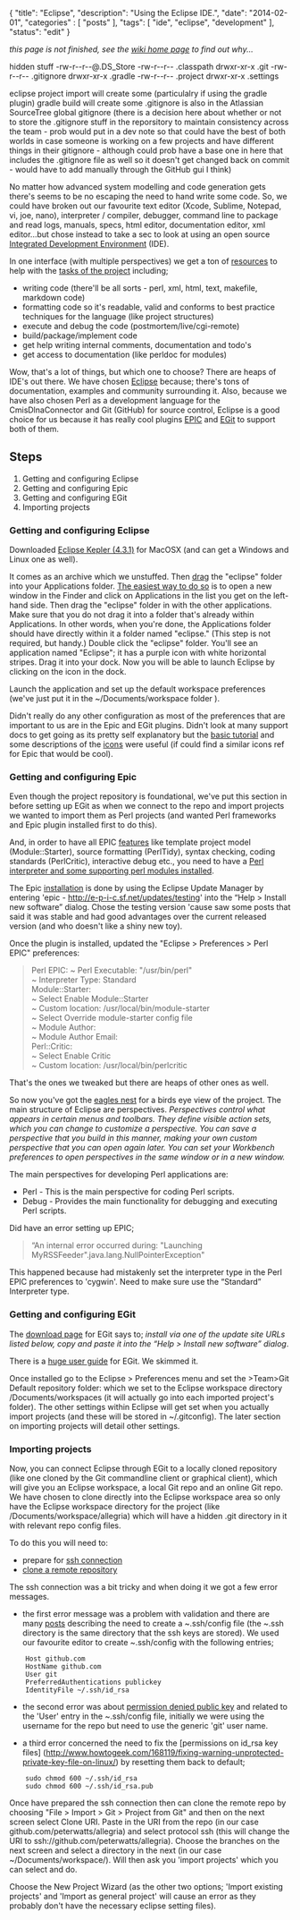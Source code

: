 {
    "title": "Eclipse",
    "description": "Using the Eclipse IDE.",
    "date": "2014-02-01",
    "categories" : [
    	 "posts"
    ],
    "tags": [ "ide", "eclipse", "development" ],
    "status": "edit"
}

_this page is not finished, see the [wiki home page](../wiki) to find out why..._ 


hidden stuff
-rw-r--r--@.DS_Store
-rw-r--r-- .classpath
drwxr-xr-x .git
-rw-r--r-- .gitignore
drwxr-xr-x .gradle
-rw-r--r-- .project
drwxr-xr-x	 .settings

eclipse project import will create some (particulalry if using the gradle plugin)
gradle build will create some
.gitignore is also in the Atlassian SourceTree global gitignore (there is a decision here about whether or not to store the .gitignore stuff in the reporsitory to maintain consistency across the team - prob would put in a dev note so that could have the best of both worlds in case someone is working on a few projects and have different things in their gitignore - although could prob have a base one in here that includes the .gitignore file as well so it doesn't get changed back on commit - would have to add manually through the GitHub gui I think)


No matter how advanced system modelling and code generation gets there's seems to be no escaping the need to hand write some code.  So, we could have broken out our favourite text editor (Xcode, Sublime, Notepad, vi, joe, nano), interpreter / compiler, debugger, command line to package and read logs, manuals, specs, html editor, documentation editor, xml editor...but chose instead to take a sec to look at using an open source [Integrated Development Environment](http://en.wikipedia.org/wiki/Integrated_development_environment) (IDE).  

In one interface (with multiple perspectives) we get a ton of [resources](./HowTo:-setting-up-project-resources) to help with the [tasks of the project](http://www.ibm.com/developerworks/opensource/tutorials/os-perlecl/section2.html) including; 

* writing code (there'll be all sorts - perl, xml, html, text, makefile, markdown code)
* formatting code so it's readable, valid and conforms to best practice techniques for the language (like project structures)
* execute and debug the code (postmortem/live/cgi-remote)
* build/package/implement code
* get help writing internal comments, documentation and todo's
* get access to documentation (like perldoc for modules)

Wow, that's a lot of things, but which one to choose?  There are heaps of IDE's out there.  We have chosen [Eclipse](http://www.eclipse.org) because; there's tons of documentation, examples and community surrounding it.  Also, because we have also chosen Perl as a development language for the CmisDlnaConnector and Git (GitHub) for source control, Eclipse is a good choice for us because it has really cool plugins [EPIC](http://www.epic-ide.org) and [EGit](http://www.eclipse.org/egit/) to support both of them.

## Steps

1. Getting and configuring Eclipse
1. Getting and configuring Epic
1. Getting and configuring EGit
1. Importing projects

### Getting and configuring Eclipse

Downloaded [Eclipse Kepler (4.3.1)](http://www.eclipse.org/downloads/) for MacOSX (and can get a Windows and Linux one as well).  

It comes as an archive which we unstuffed. Then [drag](http://www.imdb.com/title/tt0109045/) the "eclipse" folder into your Applications folder. [The easiest way to do so](http://www.cs.dartmouth.edu/~cs5/install/eclipse-osx/) is to open a new window in the Finder and click on Applications in the list you get on the left-hand side. Then drag the "eclipse" folder in with the other applications. Make sure that you do not drag it into a folder that's already within Applications. In other words, when you're done, the Applications folder should have directly within it a folder named "eclipse."
(This step is not required, but handy.) Double click the "eclipse" folder. You'll see an application named "Eclipse"; it has a purple icon with white horizontal stripes. Drag it into your dock. Now you will be able to launch Eclipse by clicking on the icon in the dock.

Launch the application and set up the default workspace preferences (we've just put it in the ~/Documents/workspace folder ).

Didn't really do any other configuration as most of the preferences that are important to us are in the Epic and EGit plugins.  Didn't look at many support docs to get going as its pretty self explanatory but the [basic tutorial](http://help.eclipse.org/kepler/topic/org.eclipse.platform.doc.user/gettingStarted/qs-01.htm?cp=0_1_0) and some descriptions of the [icons](http://help.eclipse.org/kepler/index.jsp?topic=/org.eclipse.jdt.doc.user/reference/ref-icons.htm) were useful (if could find a similar icons ref for Epic that would be cool). 

### Getting and configuring Epic

Even though the project repository is foundational, we've put this section in before setting up EGit as when we connect to the repo and import projects we wanted to import them as Perl projects (and wanted Perl frameworks and Epic plugin installed first to do this).

And, in order to have all EPIC [features](http://www.epic-ide.org/articles.php) like template project model (Module::Starter), source formatting (PerlTidy), syntax checking, coding standards (PerlCritic), interactive debug etc., you need to have a [Perl interpreter and some supporting perl modules installed](./Paint-by-numbers:-Perl). 

The Epic [installation](http://www.epic-ide.org/guide/ch01s02.php) is done by using the Eclipse Update Manager by entering 'epic - http://e-p-i-c.sf.net/updates/testing' into the “Help > Install new software” dialog.  Chose the testing version 'cause saw some posts that said it was stable and had good advantages over the current released version (and who doesn't like a shiny new toy).

Once the plugin is installed, updated the "Eclipse > Preferences > Perl EPIC" preferences:

> Perl EPIC: 
>   ~ Perl Executable: "/usr/bin/perl"  
>   ~ Interpreter Type: Standard  
> Module::Starter:  
>   ~ Select Enable Module::Starter  
>   ~ Custom location: /usr/local/bin/module-starter  
>   ~ Select Override module-starter config file  
>   ~ Module Author:  
>   ~ Module Author Email:  
> Perl::Critic:  
>   ~ Select Enable Critic  
>   ~ Custom location: /usr/local/bin/perlcritic  

That's the ones we tweaked but there are heaps of other ones as well.

So now you've got the [eagles nest](http://www.imdb.com/title/tt0659325/) for a birds eye view of the project.  The main structure of Eclipse are perspectives.  _Perspectives control what appears in certain menus and toolbars. They define visible action sets, which you can change to customize a perspective. You can save a perspective that you build in this manner, making your own custom perspective that you can open again later._
_You can set your Workbench preferences to open perspectives in the same window or in a new window._

The main perspectives for developing Perl applications are:
* Perl - This is the main perspective for coding Perl scripts.  
* Debug - Provides the main functionality for debugging and executing Perl scripts.  

Did have an error setting up EPIC;

>“An internal error occurred during: "Launching MyRSSFeeder".java.lang.NullPointerException"  

This happened because had mistakenly set the interpreter type in the Perl EPIC preferences to 'cygwin'. Need to make sure use the “Standard” Interpreter type. 

### Getting and configuring EGit

The [download page](http://www.eclipse.org/egit/download/) for EGit says to; _install via one of the update site URLs listed below, copy and paste it into the “Help > Install new software” dialog_.

There is a [huge user guide](http://wiki.eclipse.org/EGit/User_Guide) for EGit.  We skimmed it.

Once installed go to the Eclipse > Preferences menu and set the >Team>Git Default repository folder: which we set to the Eclipse workspace directory /Documents/workspaces (it will actually go into each imported project's folder).  The other settings within Eclipse will get set when you actually import projects (and these will be stored in ~/.gitconfig).  The later section on importing projects will detail other settings.

### Importing projects

Now, you can connect Eclipse through EGit to a locally cloned repository (like one cloned by the Git commandline client or graphical client), which will give you an Eclipse workspace, a local Git repo and an online Git repo.  We have chosen to clone directly into the Eclipse workspace area so only have the Eclipse workspace directory for the project (like /Documents/workspace/allegria) which will have a hidden .git directory in it with relevant repo config files.  

To do this you will need to:

* prepare for [ssh connection](http://wiki.eclipse.org/EGit/User_Guide#Eclipse_SSH_Configuration)  
* [clone a remote repository](http://wiki.eclipse.org/EGit/User_Guide#Working_with_remote_Repositories)

The ssh connection was a bit tricky and when doing it we got a few error messages.  

* the first error message was a problem with validation and there are many [posts](http://stackoverflow.com/questions/3225862/multiple-github-accounts-ssh-config) describing the need to create a ~.ssh/config file (the ~.ssh directory is the same directory that the ssh keys are stored).  We used our favourite editor to create ~.ssh/config with the following entries;

```
    Host github.com  
    HostName github.com  
    User git  
    PreferredAuthentications publickey  
    IdentityFile ~/.ssh/id_rsa  
```

* the second error was about [permission denied public key](https://help.github.com/articles/error-permission-denied-publickey) and related to the 'User' entry in the ~.ssh/config file, initially we were using the username for the repo but need to use the generic 'git' user name.

* a third error concerned the need to fix the [permissions on id_rsa key files]
(http://www.howtogeek.com/168119/fixing-warning-unprotected-private-key-file-on-linux/) by resetting them back to default;

```
    sudo chmod 600 ~/.ssh/id_rsa  
    sudo chmod 600 ~/.ssh/id_rsa.pub  
```

Once have prepared the ssh connection then can clone the remote repo by choosing "File > Import > Git > Project from Git" and then on the next screen select Clone URI.  Paste in the URI from the repo (in our case github.com/peterwatts/allegria) and select protocol ssh (this will change the URI to ssh://github.com/peterwatts/allegria).  Choose the branches on the next screen and select a directory in the next (in our case ~/Documents/workspace/).  Will then ask you 'import projects' which you can select and do.

Choose the New Project Wizard (as the other two options; 'Import existing projects' and 'Import as general project' will cause an error as they probably don't have the necessary eclipse setting files).